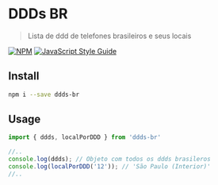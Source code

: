 # DDDs BR

> Lista de ddd de telefones brasileiros e seus locais

[![NPM](https://img.shields.io/npm/v/react-circular-loading.svg)](https://www.npmjs.com/package/react-circular-loading) [![JavaScript Style Guide](https://img.shields.io/badge/code_style-standard-brightgreen.svg)](https://standardjs.com)

## Install

```bash
npm i --save ddds-br
```

## Usage

```jsx
import { ddds, localPorDDD } from 'ddds-br'

//..
console.log(ddds); // Objeto com todos os ddds brasileros
console.log(localPorDDD('12')); // 'São Paulo (Interior)'
//..
```
